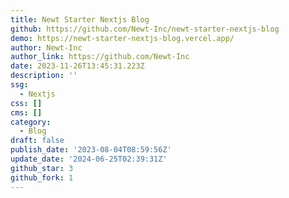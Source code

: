 ```yaml
---
title: Newt Starter Nextjs Blog
github: https://github.com/Newt-Inc/newt-starter-nextjs-blog
demo: https://newt-starter-nextjs-blog.vercel.app/
author: Newt-Inc
author_link: https://github.com/Newt-Inc
date: 2023-11-26T13:45:31.223Z
description: ''
ssg:
  - Nextjs
css: []
cms: []
category:
  - Blog
draft: false
publish_date: '2023-08-04T08:59:56Z'
update_date: '2024-06-25T02:39:31Z'
github_star: 3
github_fork: 1
---
```

